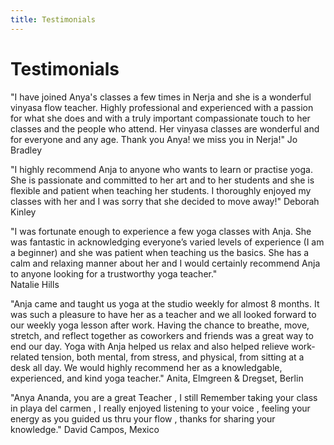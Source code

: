 ```yaml
---
title: Testimonials
---
```

# Testimonials

  "I have joined Anya's classes a few times in Nerja and she is a wonderful vinyasa flow teacher. Highly professional and experienced with a passion for what she does and with a truly important compassionate touch to her classes and the people who attend. Her vinyasa classes are wonderful and for everyone and any age. Thank you Anya! we miss you in Nerja!"
Jo Bradley

  "I highly recommend Anja to anyone who wants to learn or practise yoga.  She is passionate and committed to her art and to her students and she is flexible and patient when teaching her students.  I thoroughly enjoyed my classes with her and I was sorry that she decided to move away!"
Deborah Kinley

  "I was fortunate enough to experience a few yoga classes with Anja. She was fantastic in acknowledging everyone’s varied levels of experience (I am a beginner) and she was patient when teaching us the basics. She has a calm and relaxing manner about her and I would certainly recommend Anja to anyone looking for a trustworthy yoga teacher."  
Natalie Hills

"Anja came and taught us yoga at the studio weekly for almost 8 months. It was such a pleasure to have her as a teacher and we all looked forward to our weekly yoga lesson after work. Having the chance to breathe, move, stretch, and reflect together as coworkers and friends was a great way to end our day. Yoga with Anja helped us relax and also helped relieve work-related tension, both mental, from stress, and physical, from sitting at a desk all day. We would highly recommend her as a knowledgable, experienced, and kind yoga teacher."
Anita, Elmgreen & Dregset, Berlin

"Anya Ananda, you are a great Teacher , I still Remember taking your class in playa del carmen , I really enjoyed listening to your voice , feeling your energy as you guided us thru your flow , thanks for sharing your knowledge."
David Campos, Mexico 



